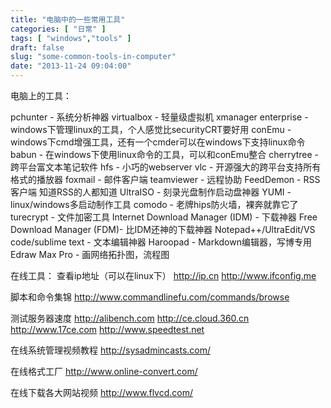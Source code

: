 ```yaml
---
title: "电脑中的一些常用工具"
categories: [ "日常" ]
tags: [ "windows","tools" ]
draft: false
slug: "some-common-tools-in-computer"
date: "2013-11-24 09:04:00"
---
```


电脑上的工具：

pchunter - 系统分析神器
virtualbox - 轻量级虚拟机
xmanager enterprise - windows下管理linux的工具，个人感觉比securityCRT要好用
conEmu - windows下cmd增强工具，还有一个cmder可以在windows下支持linux命令
babun - 在windows下使用linux命令的工具，可以和conEmu整合
cherrytree - 跨平台富文本笔记软件
hfs - 小巧的webserver
vlc - 开源强大的跨平台支持所有格式的播放器
foxmail - 邮件客户端
teamviewer - 远程协助
FeedDemon - RSS客户端 知道RSS的人都知道
UltraISO - 刻录光盘制作启动盘神器
YUMI - linux/windows多启动制作工具
comodo - 老牌hips防火墙，裸奔就靠它了
turecrypt - 文件加密工具
Internet Download Manager (IDM) - 下载神器
Free Download Manager (FDM)- 比IDM还神的下载神器
Notepad++/UltraEdit/VS code/sublime text - 文本编辑神器
Haroopad - Markdown编辑器，写博专用
Edraw Max Pro - 画网络拓扑图，流程图


<!--more-->


在线工具：
查看ip地址（可以在linux下）
http://ip.cn
http://www.ifconfig.me

脚本和命令集锦
http://www.commandlinefu.com/commands/browse

测试服务器速度
http://alibench.com
http://ce.cloud.360.cn
http://www.17ce.com
http://www.speedtest.net

在线系统管理视频教程
http://sysadmincasts.com/

在线格式工厂
http://www.online-convert.com/

在线下载各大网站视频
http://www.flvcd.com/

